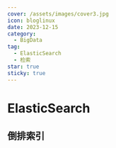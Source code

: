 ```yaml
---
cover: /assets/images/cover3.jpg
icon: bloglinux 
date: 2023-12-15
category:
  - BigData
tag:
  - ElasticSearch
  - 检索
star: true
sticky: true
---
```


# ElasticSearch

## 倒排索引